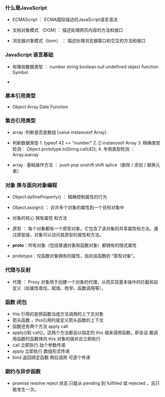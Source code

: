 ### 什么是JavaScript 
*  ECMAScript ： ECMA国际描述的JavaScript语言语法 

*  文档对象模式 （DOM）： 描述处理网页内容的方法和接口 

* 浏览器对象模式（bom） ： 描述处理浏览器窗口和交互的方法和接口 


### JavaScript 语言基础

* 有哪些数据类型 ： number string boolean null undefined object function  Symbol

* 

###  基本引用类型
* Object  Array  Date Function 



### 集合引用类型 

*  array  :判断是否是数组  [value instanceof Array]
*  判断数据类型  1.  typeof 42 == "number"   2. [] instanceof Array 3. 精确类型检测： Object.prototype.toString.call(42);   4.  专用类型检测 ： Array.isarray  

* array : 基础操作方法 ：  push   pop unshift  shift  splice（删除 / 添加 / 替换元素）   


###  对象 类与面向对象编程 

*  Object.defineProperty() ： 精确控制属性的行为  

*  Object.assign()  ：  合并多个对象的属性到一个目标对象中 

* 对象的核心  拥有属性 和方法 

* 原型  ： 每个对象都有一个原型对象，它包含了该对象的共享属性和方法。通过原型链，对象可以访问其原型的属性和方法。

*  __proto__：所有对象（包括普通对象和函数对象）都拥有的隐式属性

*  prototype：仅函数对象拥有的属性，指向该函数的 “原型对象”。


### 代理与反射 

*  代理  ： Proxy 对象用于创建一个对象的代理，从而实现基本操作的拦截和自定义（如属性查找、赋值、枚举、函数调用等）。


### 函数 闭包 
* this 引用的是把函数当成方法调用的上下文对象
* 箭头函数   ，this引用的是定义箭头函数的上下文
* 函数还有两个方法  apply call  
* apply()和 call()。这两个方法都会以指定的 this 值来调用函数，即会设
置调用函数时函数体内 this 对象的值并且立即执行 
* call 立即执行 拙个参数传递
* apply 立即执行  数组形式传递
* bind 返回绑定函数  稍后调用  可逐个传递


### 期约与异步函数
* promise  resolve reject  状态  只能从 pending 到 fulfilled 或 rejected ，且只能发生一次。

